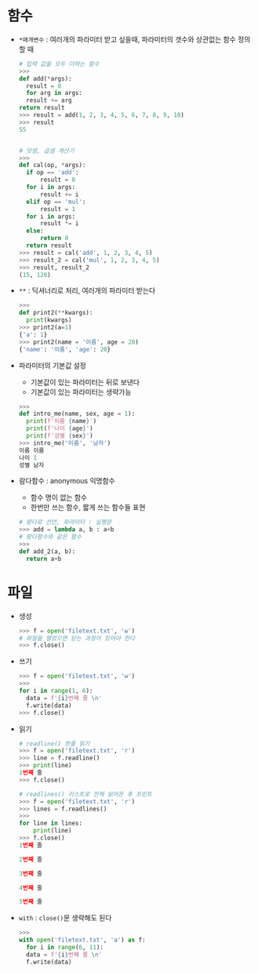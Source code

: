 # 함수

- `*매개변수` : 여러개의 파라미터 받고 싶을때, 파라미터의 갯수와 상관없는 함수 정의할 때

  ```python
  # 입력 값을 모두 더하는 함수
  >>>
  def add(*args):
  	result = 0
  	for arg in args:
  	result += arg
  return result
  >>> result = add(1, 2, 3, 4, 5, 6, 7, 8, 9, 10)
  >>> result
  55
  
  
  # 덧셈, 곱셈 계산기
  >>>
  def cal(op, *args):
  	if op == 'add':
  		result = 0  
  	for i in args:
  		result += i
  	elif op == 'mul':
  		result = 1  
  	for i in args:
  		result *= i
  	else:
  		return 0
  	return result
  >>> result = cal('add', 1, 2, 3, 4, 5)
  >>> result_2 = cal('mul', 1, 2, 3, 4, 5)
  >>> result, result_2
  (15, 120)
  ```



- `**` : 딕셔너리로 처리, 여러개의 파라미터 받는다

  ```python
  >>>
  def print2(**kwargs):
  	print(kwargs)
  >>> print2(a=1)
  {'a': 1}
  >>> print2(name = '이름', age = 20)
  {'name': '이름', 'age': 20}
  ```

  

- 파라미터의 기본값 설정

  - 기본값이 있는 파라미터는 뒤로 보낸다
  - 기본값이 있는 파라미터는 생략가능

  ```python
  >>>
  def intro_me(name, sex, age = 1):
  	print(f'이름 {name}')
  	print(f'나이 {age}')
  	print(f'성별 {sex}')
  >>> intro_me('이름', '남자')
  이름 이름
  나이 1
  성별 남자
  ```



- 람다함수 : anonymous 익명함수

  - 함수 명이 없는 함수
  - 한번만 쓰는 함수, 짧게 쓰는 함수들 표현

  ```python
  # 람다로 선언, 파라미터 : 실행문
  >>> add = lambda a, b : a+b
  # 람다함수와 같은 함수
  >>>
  def add_2(a, b):
  	return a+b
  ```
  
  

# 파일

- 생성

  ```python
  >>> f = open('filetext.txt', 'w')
  # 파일을 열었으면 닫는 과정이 있어야 한다
  >>> f.close()
  ```



- 쓰기

  ```python
  >>> f = open('filetext.txt', 'w')
  >>>
  for i in range(1, 6):
  	data = f'{i}번째 줄 \n'
  	f.write(data)
  >>> f.close()
  ```

  

- 읽기

  ```python
  # readline() 한줄 읽기
  >>> f = open('filetext.txt', 'r')
  >>> line = f.readline() 
  >>> print(line)
  1번째 줄
  >>> f.close()
  
  # readlines() 리스트로 전체 읽어온 후 프린트
  >>> f = open('filetext.txt', 'r')
  >>> lines = f.readlines()
  >>>
  for line in lines:
      print(line)
  >>> f.close()
  1번째 줄
  
  2번째 줄
  
  3번째 줄
  
  4번째 줄
  
  5번째 줄
  ```



- `with` : `close()`문 생략해도 된다

  ```python
  >>>
  with open('filetext.txt', 'a') as f:
  	for i in range(6, 11):
  	data = f'{i}번째 줄 \n'
  	f.write(data)
  ```
  
  